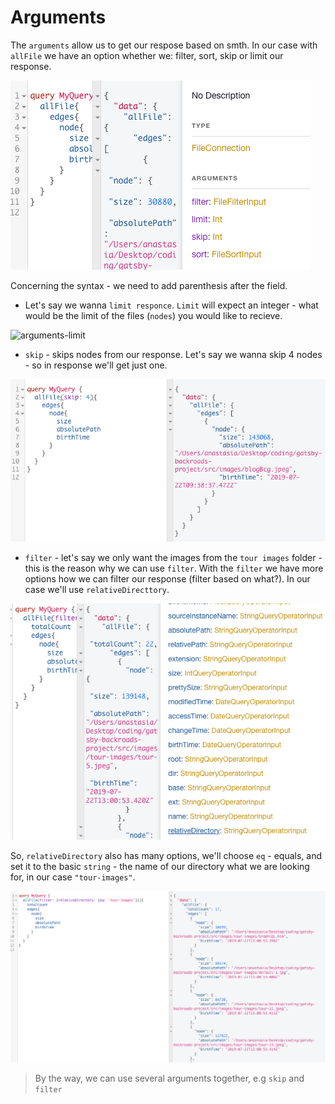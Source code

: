 # Arguments

The `arguments` allow us to get our respose based on smth. In our case with `allFile` we have an option whether we: filter, sort, skip or limit our response. 

![arguments](./arguments.png)

Concerning the syntax - we need to add parenthesis after the field. 

- Let's say we wanna `limit responce`. `Limit` will expect an integer  - what would be the limit of the files (`nodes`) you would like to recieve. 

![arguments-limit](../arguments-limit.png)

- `skip` - skips nodes from our response. Let's say we wanna skip 4 nodes - so in response we'll get just one. 

![arguments-skip](./arguments-skip.png)


- `filter` - let's say we only want the images from the `tour images` folder  -  this is the reason why we can use `filter`. With the `filter` we have more options how we can filter our response (filter based on what?). In our case we'll use `relativeDirecttory`. 

![arguments-filter](./arguments-filter.png)

So, `relativeDirectory` also has many options, we'll choose `eq` - equals, and set it to the basic `string` - the name of our directory what we are looking for, in our case `"tour-images"`.

![arguments-filter2](./arguments-filter2.png)


> By the way, we can use several arguments together, e.g `skip` and `filter` 